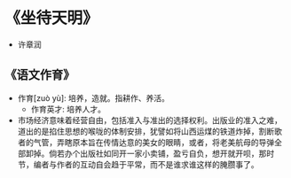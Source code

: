 # 《坐待天明》
- 许章润


## 《语文作育》
- 作育[zuò yù]: 培养，造就。指耕作、养活。
    + 作育英才: 培养人才。
- 市场经济意味着经营自由，包括准入与准出的选择权利。出版业的准入之难，道出的是掐住思想的喉咙的体制安排，犹譬如将山西运煤的铁道炸掉，割断歌者的气管，弄瞎原本旨在传情达意的美女的眼睛，或者，将老美航母的导弹全部卸掉。倘若办个出版社如同开一家小卖铺，盈亏自负，想开就开呗，那时节，编者与作者的互动自会趋于平常，而不是谁求谁这样的腌臜事了。

